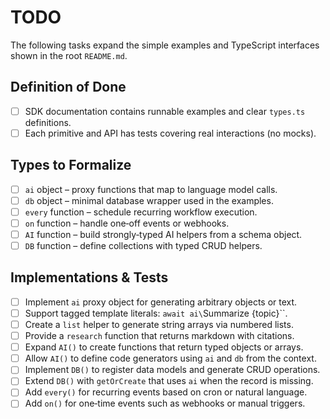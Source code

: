 # TODO

The following tasks expand the simple examples and TypeScript interfaces shown in the root `README.md`.

## Definition of Done

- [ ] SDK documentation contains runnable examples and clear `types.ts` definitions.
- [ ] Each primitive and API has tests covering real interactions (no mocks).

## Types to Formalize

- [ ] `ai` object – proxy functions that map to language model calls.
- [ ] `db` object – minimal database wrapper used in the examples.
- [ ] `every` function – schedule recurring workflow execution.
- [ ] `on` function – handle one‑off events or webhooks.
- [ ] `AI` function – build strongly‑typed AI helpers from a schema object.
- [ ] `DB` function – define collections with typed CRUD helpers.

## Implementations & Tests

- [ ] Implement `ai` proxy object for generating arbitrary objects or text.
- [ ] Support tagged template literals: `await ai\`Summarize {topic}\``.
- [ ] Create a `list` helper to generate string arrays via numbered lists.
- [ ] Provide a `research` function that returns markdown with citations.
- [ ] Expand `AI()` to create functions that return typed objects or arrays.
- [ ] Allow `AI()` to define code generators using `ai` and `db` from the context.
- [ ] Implement `DB()` to register data models and generate CRUD operations.
- [ ] Extend `DB()` with `getOrCreate` that uses `ai` when the record is missing.
- [ ] Add `every()` for recurring events based on cron or natural language.
- [ ] Add `on()` for one‑time events such as webhooks or manual triggers.
